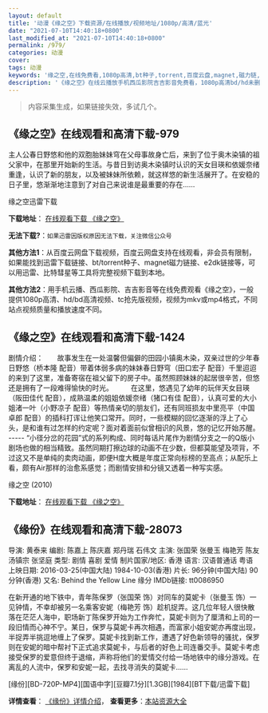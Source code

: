 ```yaml
---
layout: default
title: '动漫《缘之空》下载资源/在线播放/视频地址/1080p/高清/蓝光'
date: "2021-07-10T14:40:18+0800"
last_modified_at: "2021-07-10T14:40:18+0800"
permalink: /979/
categories: 动漫
cover:
tags: 动漫
keywords: '缘之空,在线免费看,1080p高清,bt种子,torrent,百度云盘,magnet,磁力链,迅雷下载资源'
description: '《缘之空》在线云播放手机西瓜影院吉吉影音免费看，1080p高清bd/hd未删减完整版和tc抢先枪版，mkv/mp4格式，附带bt/torrent种子、magnet/磁力链、百度云盘、网盘资源迅雷下载链接'
---
```


>内容采集生成，如果链接失效，多试几个。


## 《缘之空》在线观看和高清下载-979

主人公春日野悠和他的双胞胎妹妹穹在父母事故身亡后，来到了位于奥木染镇的祖父家中，在那里开始新的生活。与昔日到访奥木染镇时认识的天女目瑛和依媛奈绪重逢，认识了新的朋友，以及被妹妹所依赖，就这样悠的新生活展开了。在安稳的日子里，悠渐渐地注意到了对自己来说谁是最重要的存在&hellip;…


缘之空迅雷下载

**下载地址**： [在线观看下载 《缘之空》](https://www.993dy.com//vod-detail-id-4055.html) 


**无法下载?**：`如果迅雷因版权原因无法下载，关注微信公众号 `

**其他方法1**：从百度云网盘下载视频，百度云网盘支持在线观看，非会员有限制，如果能找到迅雷下载链接、bt/torrent种子、magnet磁力链接、e2dk链接等，可以用迅雷、比特彗星等工具将完整视频下载到本地。

**其他方法2**：用手机云播、西瓜影院、吉吉影音等在线免费观看《缘之空》，一般提供1080p高清、hd/bd高清视频、tc抢先版视频，视频为mkv或mp4格式，不同站点视频质量和播放速度不同。


## 《缘之空》在线观看和高清下载-1424

剧情介绍：　　故事发生在一处温馨但偏僻的田园小镇奥木染，双亲过世的少年春日野悠（桥本隆 配音）带着体弱多病的妹妹春日野穹（田口宏子 配音）千里迢迢的来到了这里，准备寄宿在祖父留下的房子中。虽然照顾妹妹的起居很辛苦，但悠还是拥有了一段难得愉快的时光。  　　在这里，悠遇见了幼年的玩伴天女目瑛（阪田佳代 配音），成熟温柔的姐姐依媛奈绪（猪口有佳 配音），认真可爱的大小姐渚一叶（小野凉子 配音）等热情亲切的朋友们，还有同班损友中里亮平（中国卓郎 配音）的插科打诨让他笑口常开。同时，一些模糊的回忆逐渐的浮上了心头，是和谁有过怎样的约定呢？面对着面前似曾相识的风景，悠的记忆开始苏醒。 ----- “小径分岔的花园”式的系列构成、同时每话片尾作为剧情分支之一的Q版小剧场也做的相当精致。虽然同期打擦边球的动画不在少数，但都莫能望及项背，不过这又不是单纯的卖肉动画，即便H度大概是年度正常向标榜的至高点；从配乐上看，颇有Air那样的治愈系感觉；而剧情安排和分镜又透着一种写实感。


缘之空 (2010)

**下载地址**： [在线观看下载 《缘之空》](https://www.btbtdy.me/btdy/dy6466.html) 


## 《缘份》在线观看和高清下载-28073

导演: 黄泰来 编剧: 陈嘉上 陈庆嘉 郑丹瑞 石伟文 主演: 张国荣 张曼玉 梅艳芳 陈友 汤镇宗 张坚庭 类型: 剧情 喜剧 爱情 制片国家/地区: 香港 语言: 汉语普通话 粤语 上映日期: 2016-03-25(中国大陆) 1984-10-03(香港) 片长: 96分钟(中国大陆) 90分钟(香港) 又名: Behind the Yellow Line 缘分 IMDb链接: tt0086950

在新开通的地下铁中，青年陈保罗（张国荣 饰）对同车的莫妮卡（张曼玉 饰）一见钟情，不幸却被另一名乘客安妮（梅艳芳 饰）趁机捉弄。这几位年轻人很快散落在茫茫人海中，职场新丁陈保罗开始为工作奔忙，莫妮卡则为了厘清和上司的一段旧情而心神不宁。某日，保罗与莫妮卡再次相遇，而富家小姐安妮亦再度出现，半捉弄半挑逗地缠上了保罗。莫妮卡找到新工作，遭遇了好色新领导的骚扰，保罗则在安妮的暗中帮衬下正式追求莫妮卡，与后者的好色上司连番交手。莫妮卡考虑接受保罗的爱意但终于退缩，声称将他们的爱情交付给一场地铁中的缘分游戏。在离乱的人流中，保罗和安妮一起，去找寻消失的莫妮卡……


[缘份][BD-720P-MP4][国语中字][豆瓣7.1分][1.3GB][1984][BT下载/迅雷下载]

**详情查看**： [《缘份》详情介绍](/movie/28073/)， **查看更多**：[本站资源大全](/movie/t/all/)


